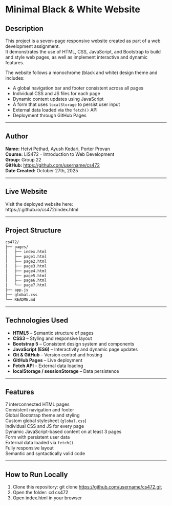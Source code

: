 # Minimal Black & White Website

## Description
This project is a seven-page responsive website created as part of a web development assignment.  
It demonstrates the use of HTML, CSS, JavaScript, and Bootstrap to build and style web pages, as well as implement interactive and dynamic features.

The website follows a monochrome (black and white) design theme and includes:
- A global navigation bar and footer consistent across all pages  
- Individual CSS and JS files for each page  
- Dynamic content updates using JavaScript  
- A form that uses `localStorage` to persist user input  
- External data loaded via the `fetch()` API  
- Deployment through GitHub Pages

---

## Author
**Name:** Hetvi Pethad, Ayush Kedari, Porter Provan    
**Course:** LIS472 - Introduction to Web Development    
**Group:** Group 22     
**GitHub:** https://github.com/username/cs472    
**Date Created:** October 27th, 2025     

---

## Live Website
Visit the deployed website here:  
https://<your-username>.github.io/cs472/index.html

---

## Project Structure
```bash
cs472/
├── pages/
│   ├── index.html
│   ├── page1.html
│   ├── page2.html
│   ├── page3.html
│   ├── page4.html
│   ├── page5.html
│   ├── page6.html
│   └── page7.html
├── app.js
├── global.css
└── README.md
```

---

## Technologies Used
- **HTML5** – Semantic structure of pages  
- **CSS3** – Styling and responsive layout  
- **Bootstrap 5** – Consistent design system and components  
- **JavaScript (ES6)** – Interactivity and dynamic page updates  
- **Git & GitHub** – Version control and hosting  
- **GitHub Pages** – Live deployment  
- **Fetch API** – External data loading  
- **localStorage / sessionStorage** – Data persistence  

---

## Features
7 interconnected HTML pages  
Consistent navigation and footer  
Global Bootstrap theme and styling  
Custom global stylesheet (`global.css`)  
Individual CSS and JS for every page  
Dynamic JavaScript-based content on at least 3 pages  
Form with persistent user data  
External data loaded via `fetch()`  
Fully responsive layout  
Semantic and syntactically valid code  

---

## How to Run Locally
1. Clone this repository:
    git clone https://github.com/username/cs472.git
2. Open the folder:
    cd cs472
3. Open index.html in your browser

